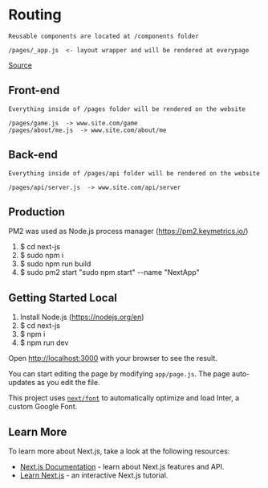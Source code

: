 # Routing
    Reusable components are located at /components folder

    /pages/_app.js  <- layout wrapper and will be rendered at everypage

[Source](https://nextjs.org/docs/pages/building-your-application/routing/pages-and-layouts)

## Front-end
    Everything inside of /pages folder will be rendered on the website 

    /pages/game.js  -> www.site.com/game
    /pages/about/me.js  -> www.site.com/about/me

## Back-end
    Everything inside of /pages/api folder will be rendered on the website 

    /pages/api/server.js  -> www.site.com/api/server


## Production

PM2 was used as Node.js process manager
(https://pm2.keymetrics.io/)

1) $ cd next-js 
2) $ sudo npm i
3) $ sudo npm run build
4) $ sudo pm2 start "sudo npm start" --name "NextApp"


## Getting Started Local

1) Install Node.js (https://nodejs.org/en)
2) $ cd next-js 
3) $ npm i
4) $ npm run dev


Open [http://localhost:3000](http://localhost:3000) with your browser to see the result.

You can start editing the page by modifying `app/page.js`. The page auto-updates as you edit the file.

This project uses [`next/font`](https://nextjs.org/docs/basic-features/font-optimization) to automatically optimize and load Inter, a custom Google Font.

## Learn More

To learn more about Next.js, take a look at the following resources:

- [Next.js Documentation](https://nextjs.org/docs) - learn about Next.js features and API.
- [Learn Next.js](https://nextjs.org/learn) - an interactive Next.js tutorial.
